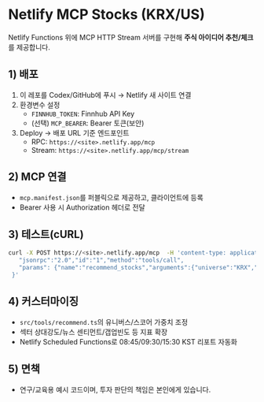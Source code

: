 # Netlify MCP Stocks (KRX/US)

Netlify Functions 위에 MCP HTTP Stream 서버를 구현해 **주식 아이디어 추천/체크**를 제공합니다.

## 1) 배포
1. 이 레포를 Codex/GitHub에 푸시 → Netlify 새 사이트 연결
2. 환경변수 설정
   - `FINNHUB_TOKEN`: Finnhub API Key
   - (선택) `MCP_BEARER`: Bearer 토큰(보안)
3. Deploy → 배포 URL 기준 엔드포인트
   - RPC:    `https://<site>.netlify.app/mcp`
   - Stream: `https://<site>.netlify.app/mcp/stream`

## 2) MCP 연결
- `mcp.manifest.json`를 퍼블릭으로 제공하고, 클라이언트에 등록
- Bearer 사용 시 Authorization 헤더로 전달

## 3) 테스트(cURL)
```bash
curl -X POST https://<site>.netlify.app/mcp  -H 'content-type: application/json'  -d '{
   "jsonrpc":"2.0","id":"1","method":"tools/call",
   "params": {"name":"recommend_stocks","arguments":{"universe":"KRX","n":6}}
 }'
```

## 4) 커스터마이징
- `src/tools/recommend.ts`의 유니버스/스코어 가중치 조정
- 섹터 상대강도/뉴스 센티먼트/갭업빈도 등 지표 확장
- Netlify Scheduled Functions로 08:45/09:30/15:30 KST 리포트 자동화

## 5) 면책
- 연구/교육용 예시 코드이며, 투자 판단의 책임은 본인에게 있습니다.